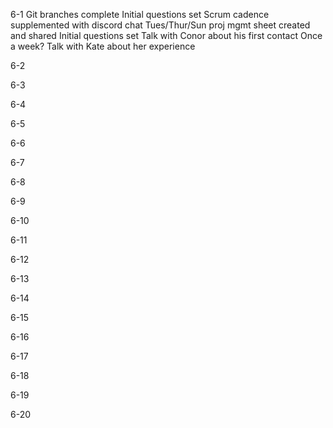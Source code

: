 6-1
    Git branches complete
    Initial questions set
    Scrum cadence supplemented with discord chat
        Tues/Thur/Sun
    proj mgmt sheet created and shared
    Initial questions set
    Talk with Conor about his first contact
        Once a week?
    Talk with Kate about her experience

6-2

6-3

6-4

6-5

6-6

6-7

6-8

6-9

6-10

6-11

6-12

6-13

6-14

6-15

6-16

6-17

6-18

6-19

6-20